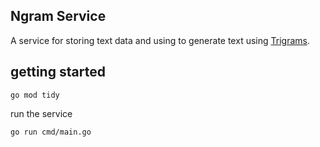 
## Ngram Service

A service for storing text data and using to generate text using [Trigrams](https://en.wikipedia.org/wiki/Trigram).

## getting started

```
go mod tidy
```

run the service
```
go run cmd/main.go
```

